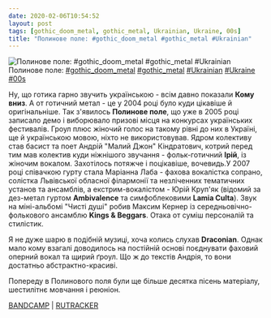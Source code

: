 ```yaml
---
date: 2020-02-06T10:54:52
layout: post
tags: [gothic_doom_metal, gothic_metal, Ukrainian, Ukraine, 00s]
title: "Полинове поле: #gothic_doom_metal #gothic_metal #Ukrainian"
---
```

![Полинове поле: #gothic_doom_metal #gothic_metal #Ukrainian](/assets/photos/photo_875@06-02-2020_10-54-52.jpg)
Полинове поле: [#gothic_doom_metal](/tags/#gothic_doom_metal) [#gothic_metal](/tags/#gothic_metal) [#Ukrainian](/tags/#Ukrainian) [#Ukraine](/tags/#Ukraine) [#00s](/tags/#00s)

Ну, що готика гарно звучить українською - всім давно показали **Кому вниз**. А от готичний метал - це у 2004 році було куди цікавіше й оригінальніше. Так з&#39;явилось **Полинове поле**, що уже в 2005 році записало демо і виборювало призові місця на конкурсах українських фестивалів. Гроул плюс жіночий голос на такому рівні до них в Україні, ще й українською мовою, ніхто не використовував. Ядром колективу став басист та поет Андрій &quot;Малий Джон&quot; Кіндратович, котрий перед тим мав колектив куди ніжнішого звучання - фольк-готичний **Ірій**, із жіночим вокалом. Захотілось потяжче і поцікавіше, вочевидь.У 2007 році співачкою гурту стала Маріанна Лаба - фахова вокалістка сопрано, солістка Львівської обласної філармонії та незліченних тематичних установ та ансамблів, а екстрим-вокалістом - Юрій Круп&#39;як (відомий за дез-метал гуртом **Ambivalence** та симфоблековими **Lamia Culta**). Звук на міні-альбомі &quot;Чисті душі&quot; робив Максим Кернер із середньовічно-фолькового ансамблю **Kings &amp; Beggars**. Отака от суміш персоналій та стилістик.

Я не дуже шарю в подібній музиці, хоча колись слухав **Draconian**. Однак мало кому взагалі доводилось на постійній основі поєднувати фаховий оперний вокал та щирий ґроул. Що ж до текстів Андрія, то вони достатньо абстрактно-красиві.

Попереду в Полинового поля були ще більше десятка пісень матеріалу, шестилітнє мовчання і реюніон.

[BANDCAMP](https://polynovepole.bandcamp.com/album/pure-souls) | [RUTRACKER](https://rutracker.org/forum/viewtopic.php?t=1922258)